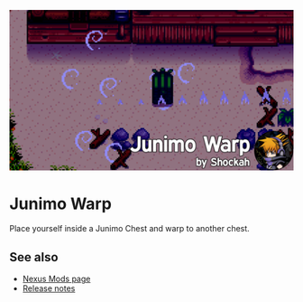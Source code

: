 ![Banner](../Banner.png)

# Junimo Warp
Place yourself inside a Junimo Chest and warp to another chest.

## See also
* [Nexus Mods page](https://www.nexusmods.com/stardewvalley/mods/15676)
* [Release notes](release-notes.md)